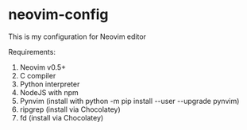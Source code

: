 # neovim-config
This is my configuration for Neovim editor

Requirements:

1. Neovim v0.5+
2. C compiler
3. Python interpreter
4. NodeJS with npm
5. Pynvim (install with python -m pip install --user --upgrade pynvim)
6. ripgrep (install via Chocolatey)
7. fd (install via Chocolatey)
